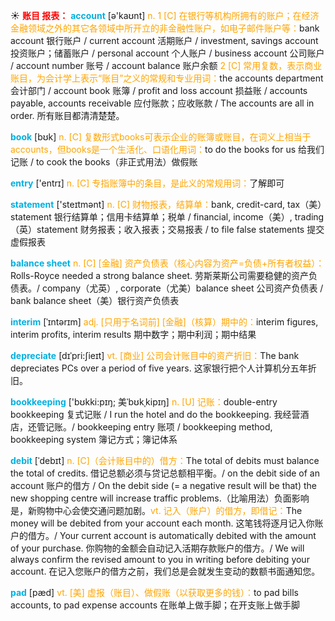 ☀ <font color="red">**账目 报表：**</font>
<font color="sky blue">**account**</font> [ə'kaʊnt] 
<font color="orange">n. 1 [C] 在银行等机构所拥有的账户；在经济金融领域之外的其它各领域中所开立的非金融性账户，如电子邮件账户等：</font>bank account 银行账户 / current account 活期账户 / investment, savings account 投资账户；储蓄账户 / personal account 个人账户 / business account 公司账户 / account number 账号 / account balance 账户余额 <font color="orange">2 [C] 常用复数，表示商业账目，为会计学上表示“账目”之义的常规和专业用词：</font>the accounts department 会计部门 / account book 账簿 / profit and loss account 损益账 / accounts payable, accounts receivable 应付账款；应收账款 / The accounts are all in order. 所有账目都清清楚楚。

<font color="sky blue">**book**</font> [bʊk] 
<font color="orange">n. [C] 复数形式books可表示企业的账簿或账目，在词义上相当于accounts，但books是一个生活化、口语化用词：</font>to do the books for us 给我们记账 / to cook the books（非正式用法）做假账

<font color="sky blue">**entry**</font> ['entrɪ] 
<font color="orange">n. [C] 专指账簿中的条目，是此义的常规用词：</font>了解即可

<font color="sky blue">**statement**</font> ['steɪtmənt] 
<font color="orange">n. [C] 财物报表，结算单：</font>bank, credit-card, tax（美）statement 银行结算单；信用卡结算单；税单 / financial, income（美）, trading（英）statement 财务报表；收入报表；交易报表 / to file false statements 提交虚假报表
           
<font color="sky blue">**balance sheet**</font>
<font color="orange">n. [C] [金融] 资产负债表（核心内容为资产=负债+所有者权益）：</font>Rolls-Royce needed a strong balance sheet. 劳斯莱斯公司需要稳健的资产负债表。/ company（尤英）, corporate（尤美）balance sheet 公司资产负债表 / bank balance sheet（美）银行资产负债表

<font color="sky blue">**interim**</font> [ˈɪntərɪm]
<font color="orange">adj. [只用于名词前] [金融]（核算）期中的：</font>interim figures, interim profits, interim results 期中数字；期中利润；期中结果           

<font color="sky blue">**depreciate**</font> [dɪˈpri:ʃieɪt]
<font color="orange">vt. [商业] 公司会计账目中的资产折旧：</font>The bank depreciates PCs over a period of five years. 这家银行把个人计算机分五年折旧。
               
<font color="sky blue">**bookkeeping**</font> ['bʊkki:pɪŋ; 美ˈbʊkˌkipɪŋ]
<font color="orange">n. [U] 记账：</font>double-entry bookkeeping 复式记账 / I run the hotel and do the bookkeeping. 我经营酒店，还管记账。/ bookkeeping entry 账项 / bookkeeping method, bookkeeping system 簿记方式；簿记体系

<font color="sky blue">**debit**</font> [ˈdebɪt]
<font color="orange">n. [C]（会计账目中的）借方：</font>The total of debits must balance the total of credits. 借记总额必须与贷记总额相平衡。/ on the debit side of an account 账户的借方 / On the debit side (= a negative result will be that) the new shopping centre will increase traffic problems.（比喻用法）负面影响是，新购物中心会使交通问题加剧。<font color="orange">vt. 记入（账户）的借方，即借记：</font>The money will be debited from your account each month. 这笔钱将逐月记入你账户的借方。/ Your current account is automatically debited with the amount of your purchase. 你购物的金额会自动记入活期存款账户的借方。/ We will always confirm the revised amount to you in writing before debiting your account. 在记入您账户的借方之前，我们总是会就发生变动的数额书面通知您。

<font color="sky blue">**pad**</font> [pæd]
<font color="orange">vt. [美] 虚报（账目）、做假账（以获取更多的钱）：</font>to pad bills accounts, to pad expense accounts 在账单上做手脚；在开支账上做手脚



